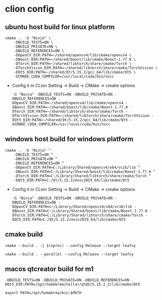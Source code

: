 # clion config

## ubuntu host build for linux platform

```shell
cmake .. -G "Ninja" \
    -DBUILD_TESTS=ON \
    -DBUILD_PRIVATE=ON \
    -DBUILD_REFERENCES=ON \
    -DOpenCV_DIR:PATH=~/shared/opencv4/lib/cmake/opencv4 \
    -DBoost_DIR:PATH=~/shared/boost/lib/cmake/Boost-1.77.0 \
    -DTorch_DIR:PATH=~/shared/libtorch/share/cmake/Torch \
    -DTorchVision_DIR:PATH=~/shared/libtorch/share/cmake/TorchVision \
    -DQt5_DIR:PATH=~/shared/Qt/5.15.2/gcc_64/lib/cmake/Qt5 \
    -DCMAKE_CUDA_COMPILER=/usr/local/cuda/bin/nvcc
```

* Config it in CLion Setting -> Build -> CMake -> cmake options

  `-G "Ninja" -DBUILD_TESTS=ON -DBUILD_PRIVATE=ON -DBUILD_REFERENCES=ON -DOpenCV_DIR:PATH=~/shared/opencv4/lib/cmake/opencv4 -DBoost_DIR:PATH=~/shared/boost/lib/cmake/Boost-1.77.0 -DTorch_DIR:PATH=~/shared/libtorch/share/cmake/Torch -DTorchVision_DIR:PATH=~/shared/libtorch/share/cmake/TorchVision -DQt5_DIR:PATH=~/shared/Qt/5.15.2/gcc_64/lib/cmake/Qt5 -DCMAKE_CUDA_COMPILER=/usr/local/cuda/bin/nvcc`

## windows host build for windows platform

```shell
cmake .. -G "Ninja" ^
    -DBUILD_TESTS=ON ^
    -DBUILD_PRIVATE=ON ^
    -DBUILD_REFERENCES=ON ^
    -DOpenCV_DIR:PATH=C:/Library/Shared/opencv4/x64/vc16/lib ^
    -DBoost_DIR:PATH=C:/Library/Shared/boost/lib/cmake/Boost-1.77.0 ^
    -DTorch_DIR:PATH=C:/Library/Shared/libtorch/share/cmake/Torch ^
    -DQt5_DIR:PATH=C:/Qt/5.15.2/msvc2019_64/lib/cmake/Qt5
```

* Config it in CLion Setting -> Build -> CMake -> cmake options

  `-G "Ninja" -DBUILD_TESTS=ON -DBUILD_PRIVATE=ON -DBUILD_REFERENCES=ON -DOpenCV_DIR:PATH=C:/Library/Shared/opencv4/x64/vc16/lib -DBoost_DIR:PATH=C:/Library/Shared/boost/lib/cmake/Boost-1.77.0 -DTorch_DIR:PATH=C:/Library/Shared/libtorch/share/cmake/Torch -DQt5_DIR:PATH=C:/Qt/5.15.2/msvc2019_64/lib/cmake/Qt5`

## cmake build

`cmake --build . -j $(nproc) --config Release --target leafxy`

`cmake --build . --parallel --config Release --target leafxy`

## macos qtcreator build for m1

`-DBUILD_TESTS=ON -DBUILD_PRIVATE=ON -DBUILD_REFERENCES=ON -DQt5_DIR:PATH=/opt/homebrew/Cellar/qt@5/5.15.2_2/lib/cmake/Qt5`

`export PATH=/opt/homebrew/bin:$PATH`
